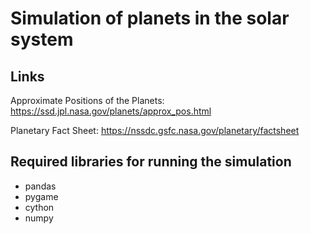 # Simulation of planets in the solar system

## Links
Approximate Positions of the Planets:
https://ssd.jpl.nasa.gov/planets/approx_pos.html

Planetary Fact Sheet:
https://nssdc.gsfc.nasa.gov/planetary/factsheet

## Required libraries for running the simulation
- pandas
- pygame
- cython
- numpy
